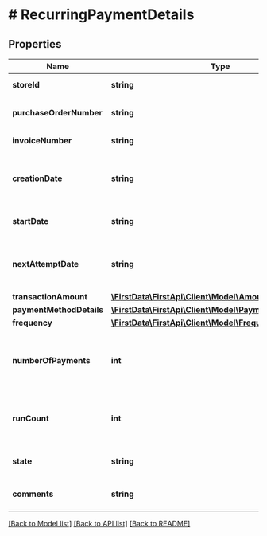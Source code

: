 # # RecurringPaymentDetails

## Properties

Name | Type | Description | Notes
------------ | ------------- | ------------- | -------------
**storeId** | **string** | Store ID number. | [optional] 
**purchaseOrderNumber** | **string** | Purchase order number. | [optional] 
**invoiceNumber** | **string** | Invoice number. | [optional] 
**creationDate** | **string** | Date recurring payment was created. | [optional] 
**startDate** | **string** | Date of mandate signature. | [optional] 
**nextAttemptDate** | **string** | Date of next transaction process attempt. | [optional] 
**transactionAmount** | [**\FirstData\FirstApi\Client\Model\Amount**](Amount.md) |  | [optional] 
**paymentMethodDetails** | [**\FirstData\FirstApi\Client\Model\PaymentMethodDetails**](PaymentMethodDetails.md) |  | [optional] 
**frequency** | [**\FirstData\FirstApi\Client\Model\Frequency**](Frequency.md) |  | [optional] 
**numberOfPayments** | **int** | Number of times the recurring payment will process. | [optional] 
**runCount** | **int** | Times the recurring payment has already run. | [optional] 
**state** | **string** | State of the recurring payment. | [optional] 
**comments** | **string** | User supplied comments. | [optional] 

[[Back to Model list]](../../README.md#documentation-for-models) [[Back to API list]](../../README.md#documentation-for-api-endpoints) [[Back to README]](../../README.md)


